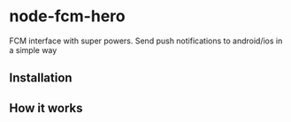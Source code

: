 # node-fcm-hero
FCM interface with super powers. Send push notifications to android/ios in a simple way

## Installation

## How it works

